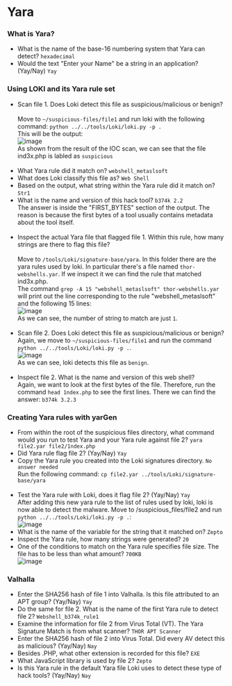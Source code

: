 # Yara

### What is Yara? 
- What is the name of the base-16 numbering system that Yara can detect? `hexadecimal` <br />
- Would the text "Enter your Name" be a string in an application? (Yay/Nay) `Yay` <br />

### Using LOKI and its Yara rule set
- Scan file 1. Does Loki detect this file as suspicious/malicious or benign? <br /><br />
Move to `~/suspicious-files/file1` and run loki with the following command: `python ../../tools/Loki/loki.py -p .` <br />
This will be the output: <br>
![image](https://github.com/user-attachments/assets/50e8dfe0-448e-4192-bfa0-0cd0d8b888bc)<br />
As shown from the result of the IOC scan, we can see that the file ind3x.php is labled as `suspicious`<br><br>
- What Yara rule did it match on? `webshell_metaslsoft` <br />
- What does Loki classify this file as? `Web Shell` <br />
- Based on the output, what string within the Yara rule did it match on? `Str1` <br />
- What is the name and version of this hack tool? `b374k 2.2` <br />
The answer is inside the "FIRST_BYTES" section of the output. The reason is because the first bytes of a tool usually contains metadata about the tool itself. <br /><br />
- Inspect the actual Yara file that flagged file 1. Within this rule, how many strings are there to flag this file? <br /><br />
Move to `/tools/Loki/signature-base/yara`. In this folder there are the yara rules used by loki. In particular there's a file named `thor-webshells.yar`. If we inspect it we can find the rule that matched ind3x.php. <br />
The command `grep -A 15 "webshell_metaslsoft" thor-webshells.yar` will print out the line corresponding to the rule "webshell_metaslsoft" and the following 15 lines: <br />
![image](https://github.com/user-attachments/assets/6649e6a4-b45b-4812-8a97-cbada29a704d) <br />
As we can see, the number of string to match are just `1`. <br /><br />
- Scan file 2. Does Loki detect this file as suspicious/malicious or benign?<br />
Again, we move to `~/suspicious-files/file1` and run the command `python ../../tools/Loki/loki.py -p .`. <br />
![image](https://github.com/user-attachments/assets/67366dd7-1b64-46c0-b130-be4f284aeeda)<br />
As we can see, loki detects this file as `benign`. <br /><br />
- Inspect file 2. What is the name and version of this web shell? <br />
Again, we want to look at the first bytes of the file. Therefore, run the command `head 1ndex.php` to see the first lines. There we can find the answer: `b374k 3.2.3`<br />

### Creating Yara rules with yarGen
- From within the root of the suspicious files directory, what command would you run to test Yara and your Yara rule against file 2? `yara file2.yar file2/1ndex.php` <br />
- Did Yara rule flag file 2? (Yay/Nay) `Yay` <br />
- Copy the Yara rule you created into the Loki signatures directory. `No answer needed` <br />
Run the following command: `cp file2.yar ../tools/Loki/signature-base/yara`<br /><br />
- Test the Yara rule with Loki, does it flag file 2? (Yay/Nay) `Yay` <br />
After adding this new yara rule to the list of rules used by loki, loki is now able to detect the malware. Move to /suspicious_files/file2 and run `python ../../tools/Loki/loki.py -p .`:<br />
![image](https://github.com/user-attachments/assets/c93e4ef0-e56c-47c6-be81-539be298da4f)<br />
- What is the name of the variable for the string that it matched on? `Zepto` <br />
- Inspect the Yara rule, how many strings were generated? `20` <br />
- One of the conditions to match on the Yara rule specifies file size. The file has to be less than what amount? `700KB` <br />
![image](https://github.com/user-attachments/assets/34185e4a-a80b-4b18-aa2d-a484bba4a9f2)<br />

### Valhalla
- Enter the SHA256 hash of file 1 into Valhalla. Is this file attributed to an APT group? (Yay/Nay) `Yay` <br />
- Do the same for file 2. What is the name of the first Yara rule to detect file 2? `Webshell_b374k_rule1` <br />
- Examine the information for file 2 from Virus Total (VT). The Yara Signature Match is from what scanner? `THOR APT Scanner` <br />
- Enter the SHA256 hash of file 2 into Virus Total. Did every AV detect this as malicious? (Yay/Nay) `Nay` <br />
- Besides .PHP, what other extension is recorded for this file? `EXE` <br />
- What JavaScript library is used by file 2? `Zepto` <br />
- Is this Yara rule in the default Yara file Loki uses to detect these type of hack tools? (Yay/Nay) `Nay` <br />

